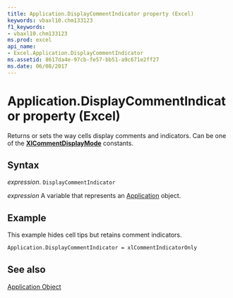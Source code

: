 ```yaml
---
title: Application.DisplayCommentIndicator property (Excel)
keywords: vbaxl10.chm133123
f1_keywords:
- vbaxl10.chm133123
ms.prod: excel
api_name:
- Excel.Application.DisplayCommentIndicator
ms.assetid: 8617da4e-97cb-fe57-bb51-a9c671e2ff27
ms.date: 06/08/2017
---
```



# Application.DisplayCommentIndicator property (Excel)

Returns or sets the way cells display comments and indicators. Can be one of the  **[XlCommentDisplayMode](Excel.XlCommentDisplayMode.md)** constants.


## Syntax

 _expression_. `DisplayCommentIndicator`

 _expression_ A variable that represents an [Application](Excel.Application-graph-property.md) object.


## Example

This example hides cell tips but retains comment indicators.


```vb
Application.DisplayCommentIndicator = xlCommentIndicatorOnly
```


## See also


[Application Object](Excel.Application(object).md)

